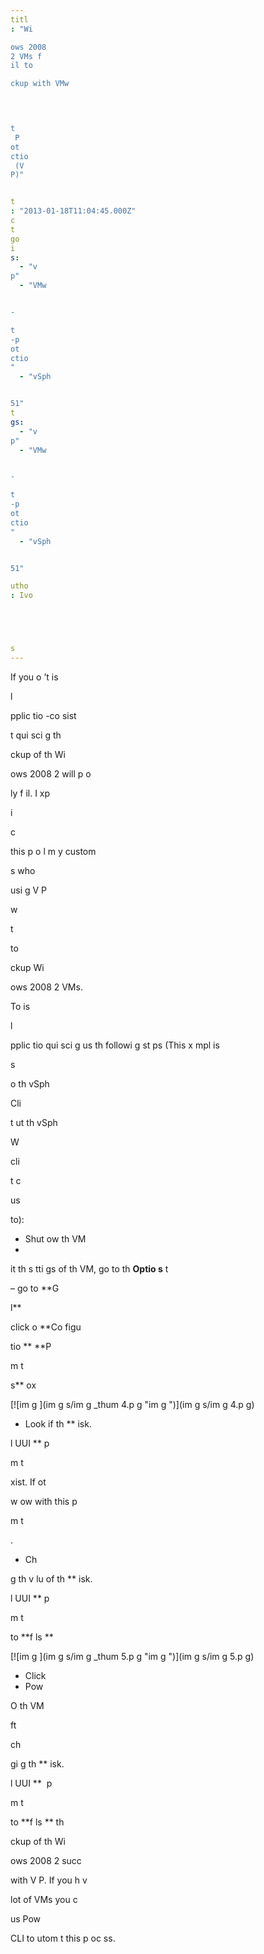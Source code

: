 ```yaml
---
titl
: "Wi

ows 2008 
2 VMs f
il to 

ckup with VMw


 

t
 P
ot
ctio
 (V
P)"


t
: "2013-01-18T11:04:45.000Z"
c
t
go
i
s: 
  - "v
p"
  - "VMw


-

t
-p
ot
ctio
"
  - "vSph


51"
t
gs: 
  - "v
p"
  - "VMw


-

t
-p
ot
ctio
"
  - "vSph


51"

utho
: Ivo 





s
---
```


If you 
o
’t 
is

l
 
pplic
tio
-co
sist

t qui
sci
g th
 

ckup of th
 Wi

ows 2008 
2 will p
o


ly f
il. I 
xp

i

c

 this p
o
l
m 
y custom

s who 


 usi
g V
P 


 w

t

 to 

ckup Wi

ows 2008 
2 VMs.

To 
is

l
 
pplic
tio
 qui
sci
g us
 th
 followi
g st
ps (This 
x
mpl
 is 

s

 o
 th
 vSph


 Cli

t 
ut th
 vSph


 W

 cli

t c

 

 us

 to):

- Shut 
ow
 th
 VM
- 

it th
 s
tti
gs of th
 VM, go to th
 **Optio
s** t

 – go to **G




l** 


 click o
 **Co
figu

tio
** **P


m
t

s** 
ox

[![im
g
](im
g
s/im
g
_thum
4.p
g "im
g
")](im
g
s/im
g
4.p
g)

- Look if th
 **
isk.



l
UUI
** p


m
t

 
xist. If 
ot 


 
 

w 
ow with this p


m
t

.
- Ch

g
 th
 v
lu
 of th
 **
isk.



l
UUI
** p


m
t

 to **f
ls
**

[![im
g
](im
g
s/im
g
_thum
5.p
g "im
g
")](im
g
s/im
g
5.p
g)

- Click
- Pow

 O
 th
 VM


ft

 ch

gi
g th
 **
isk.



l
UUI
**  p


m
t

 to **f
ls
** th
 

ckup of th
 Wi

ows 2008 
2 succ




 with V
P. If you h
v
 
 lot of VMs you c

 us
 Pow

CLI to 
utom
t
 this p
oc
ss.






